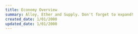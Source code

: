 ```yaml
---
title: Economy Overview
summary: Alloy, Ether and Supply. Don't forget to expand!
created_date: 1/01/2000
updated_date: 1/01/2000
---
```

